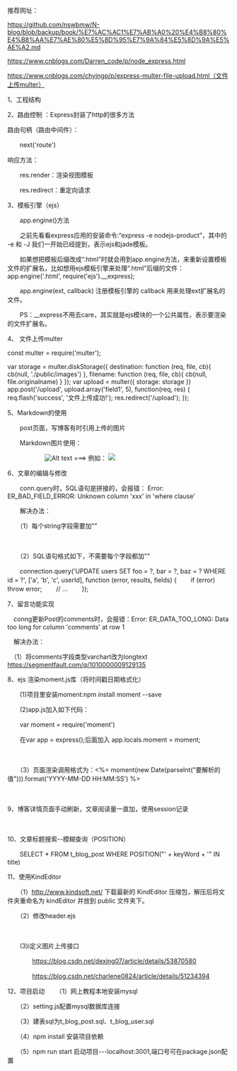 推荐网址：

https://github.com/nswbmw/N-blog/blob/backup/book/%E7%AC%AC1%E7%AB%A0%20%E4%B8%80%E4%B8%AA%E7%AE%80%E5%8D%95%E7%9A%84%E5%8D%9A%E5%AE%A2.md

https://www.cnblogs.com/Darren_code/p/node_express.html

https://www.cnblogs.com/chyingp/p/express-multer-file-upload.html（文件上传multer）

 

1、工程结构

 

2、路由控制 ：Express封装了http的很多方法

路由句柄（路由中间件）：

　　next('route') 

响应方法：

　　res.render：渲染视图模板

　　res.redirect：重定向请求
 
3、模板引擎（ejs）

　　app.engine()方法

　　之前先看看express应用的安装命令:“express -e nodejs-product”，其中的 -e 和 -J 我们一开始已经提到，表示ejs和jade模板。

　　如果想把模板后缀改成“.html”时就会用到app.engine方法，来重新设置模板文件的扩展名，比如想用ejs模板引擎来处理“.html”后缀的文件：app.engine('.html', require('ejs').__express);

　　app.engine(ext, callback) 注册模板引擎的 callback 用来处理ext扩展名的文件。

　　PS：__express不用去care，其实就是ejs模块的一个公共属性，表示要渲染的文件扩展名。

 

4、 文件上传multer 

const multer = require('multer');

var storage = multer.diskStorage({
  destination: function (req, file, cb){
      cb(null, './public/images')
  },
  filename: function (req, file, cb){
      cb(null, file.originalname)
  }
});
var upload = multer({ storage: storage })
  app.post('/upload', upload.array('field1', 5), function(req, res) {
    req.flash('success', '文件上传成功!');
    res.redirect('/upload');
  });
 

5、Markdown的使用

　　post页面，写博客有时引用上传的图片

　　Markdown图片使用：

　　　　　　![Alt text](/path/to/img.jpg "Optional title")   ===> 例如： ![](/images/1.jpge)

 6、文章的编辑与修改

　　conn.query时，SQL语句是拼接的，会报错：  Error: ER_BAD_FIELD_ERROR: Unknown column 'xxx' in 'where clause'

　　解决办法：

　　（1）每个string字段需要加""

　　　　

 　　（2）SQL语句格式如下，不需要每个字段都加""

　　connection.query('UPDATE users SET foo = ?, bar = ?, baz = ? WHERE id = ?', ['a', 'b', 'c', userId], function (error, results, fields) {
  　　if (error) throw error;
  　　// ...
　　});
　
 
  7、留言功能实现

　conng更新Post的comments时，会报错：Error: ER_DATA_TOO_LONG: Data too long for column 'comments' at row 1

　解决办法： 

　（1）将comments字段类型varchart改为longtext      https://segmentfault.com/q/1010000009129135


8、ejs 渲染moment.js库（将时间戳日期格式化）

　　(1)项目里安装moment:npm install moment --save

　　(2)app.js加入如下代码：

　　var moment = require('moment')

　　在var app = express();后面加入 app.locals.moment = moment;
 

　　

　　（3）页面渲染调用格式为：<%= moment(new Date(parseInt("要解析的值"))).format('YYYY-MM-DD HH:MM:SS') %>

　　

9、博客详情页面手动刷新，文章阅读量一直加，使用session记录

　　

10、文章标题搜索--模糊查询（POSITION）

 　　SELECT * FROM t_blog_post WHERE POSITION("' + keyWord + '" IN title)

11、使用KindEditor

　　（1）http://www.kindsoft.net/ 下载最新的 KindEditor 压缩包，解压后将文件夹重命名为 kindEditor 并放到 public 文件夹下。

　　（2）修改header.ejs

　　　　

　　(3)i定义图片上传接口

　　　　https://blog.csdn.net/dexing07/article/details/53870580

　　　　https://blog.csdn.net/charlene0824/article/details/51234394

12、项目启动
　　（1）网上教程本地安装mysql
  
　　（2）setting.js配置mysql数据库连接
  
　　（3）建表sql为t_blog_post.sql、t_blog_user.sql
  
　　（4）npm install 安装项目依赖
  
　　（5）npm run start 启动项目---localhost:3001,端口号可在package.json配置

